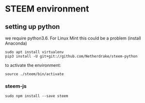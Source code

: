 # STEEM environment

## setting up python

we require python3.6. For Linux Mint this could be a problem (install Anaconda)

```
sudo apt install virtualenv
pip3 install -U git+git://github.com/Netherdrake/steem-python
```
to activate the environment:
```
source ./steem/bin/activate
```


### steem-js
```
sudo npm install --save steem
```